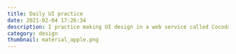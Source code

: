 ```yaml
---
title: Daily UI practice
date: 2021-02-04 17:26:34
description: I practice making UI design in a web service called Cocoda
category: design
thumbnail: material_apple.png
---
```

## 